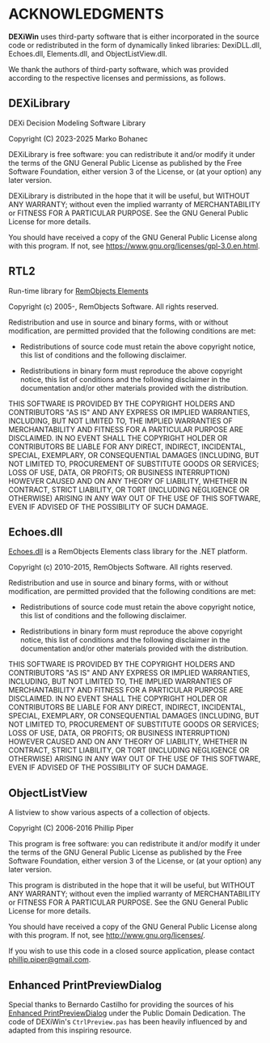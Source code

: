 ACKNOWLEDGMENTS
===============

**DEXiWin** uses third-party software that is either incorporated in the source code or
redistributed in the form of dynamically linked libraries: DexiDLL.dll, Echoes.dll, Elements.dll, and ObjectListView.dll.

We thank the authors of third-party software, which was provided according to the respective licenses and permissions, as follows.

DEXiLibrary
-----------

DEXi Decision Modeling Software Library

Copyright (C) 2023-2025 Marko Bohanec

DEXiLibrary is free software: you can redistribute it and/or modify
it under the terms of the GNU General Public License as published by
the Free Software Foundation, either version 3 of the License, or
(at your option) any later version.

DEXiLibrary is distributed in the hope that it will be useful,
but WITHOUT ANY WARRANTY; without even the implied warranty of
MERCHANTABILITY or FITNESS FOR A PARTICULAR PURPOSE. See the
GNU General Public License for more details.

You should have received a copy of the GNU General Public License
along with this program. If not, see <https://www.gnu.org/licenses/gpl-3.0.en.html>.

RTL2
----

Run-time library for [RemObjects Elements](https://github.com/remobjects/RTL2)

Copyright (c) 2005-, RemObjects Software. All rights reserved.

Redistribution and use in source and binary forms, with or without modification, are permitted provided that the following conditions are met:

- Redistributions of source code must retain the above copyright notice, this list of conditions and the following disclaimer.

- Redistributions in binary form must reproduce the above copyright notice, this list of conditions and the following disclaimer in the documentation and/or other materials provided with the distribution.

THIS SOFTWARE IS PROVIDED BY THE COPYRIGHT HOLDERS AND CONTRIBUTORS "AS IS" AND ANY EXPRESS OR IMPLIED WARRANTIES, INCLUDING, BUT NOT LIMITED TO, THE IMPLIED WARRANTIES OF MERCHANTABILITY AND FITNESS FOR A PARTICULAR PURPOSE ARE DISCLAIMED. IN NO EVENT SHALL THE COPYRIGHT HOLDER OR CONTRIBUTORS BE LIABLE FOR ANY DIRECT, INDIRECT, INCIDENTAL, SPECIAL, EXEMPLARY, OR CONSEQUENTIAL DAMAGES (INCLUDING, BUT NOT LIMITED TO, PROCUREMENT OF SUBSTITUTE GOODS OR SERVICES; LOSS OF USE, DATA, OR PROFITS; OR BUSINESS INTERRUPTION) HOWEVER CAUSED AND ON ANY THEORY OF LIABILITY, WHETHER IN CONTRACT, STRICT LIABILITY, OR TORT (INCLUDING NEGLIGENCE OR OTHERWISE) ARISING IN ANY WAY OUT OF THE USE OF THIS SOFTWARE, EVEN IF ADVISED OF THE POSSIBILITY OF SUCH DAMAGE.

Echoes.dll
----------

[Echoes.dll](https://github.com/remobjects/Echoes.dll) is a RemObjects Elements class library for the .NET platform.

Copyright (c) 2010-2015, RemObjects Software. All rights reserved.

Redistribution and use in source and binary forms, with or without modification, are permitted provided that the following conditions are met:

- Redistributions of source code must retain the above copyright notice, this list of conditions and the following disclaimer.

- Redistributions in binary form must reproduce the above copyright notice, this list of conditions and the following disclaimer in the documentation and/or other materials provided with the distribution.

THIS SOFTWARE IS PROVIDED BY THE COPYRIGHT HOLDERS AND CONTRIBUTORS "AS IS" AND ANY EXPRESS OR IMPLIED WARRANTIES, INCLUDING, BUT NOT LIMITED TO, THE IMPLIED WARRANTIES OF MERCHANTABILITY AND FITNESS FOR A PARTICULAR PURPOSE ARE DISCLAIMED. IN NO EVENT SHALL THE COPYRIGHT HOLDER OR CONTRIBUTORS BE LIABLE FOR ANY DIRECT, INDIRECT, INCIDENTAL, SPECIAL, EXEMPLARY, OR CONSEQUENTIAL DAMAGES (INCLUDING, BUT NOT LIMITED TO, PROCUREMENT OF SUBSTITUTE GOODS OR SERVICES; LOSS OF USE, DATA, OR PROFITS; OR BUSINESS INTERRUPTION) HOWEVER CAUSED AND ON ANY THEORY OF LIABILITY, WHETHER IN CONTRACT, STRICT LIABILITY, OR TORT (INCLUDING NEGLIGENCE OR OTHERWISE) ARISING IN ANY WAY OUT OF THE USE OF THIS SOFTWARE, EVEN IF ADVISED OF THE POSSIBILITY OF SUCH DAMAGE.

ObjectListView
--------------

A listview to show various aspects of a collection of objects.

Copyright (C) 2006-2016 Phillip Piper

This program is free software: you can redistribute it and/or modify it under the terms of the GNU General Public License as published by the Free Software Foundation, either version 3 of the License, or (at your option) any later version.

This program is distributed in the hope that it will be useful, but WITHOUT ANY WARRANTY; without even the implied warranty of MERCHANTABILITY or FITNESS FOR A PARTICULAR PURPOSE.  See the GNU General Public License for more details.

You should have received a copy of the GNU General Public License along with this program.  If not, see <http://www.gnu.org/licenses/>.

If you wish to use this code in a closed source application, please contact phillip.piper@gmail.com.

Enhanced PrintPreviewDialog
---------------------------

Special thanks to Bernardo Castilho for providing the sources of his [Enhanced PrintPreviewDialog](https://www.codeproject.com/Articles/38758/An-Enhanced-PrintPreviewDialog-2) under the Public Domain Dedication. The code of DEXiWin's `CtrlPreview.pas` has been heavily influenced by and adapted from this inspiring resource.
